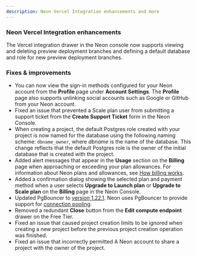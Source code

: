 ```yaml
---
description: Neon Vercel Integration enhancements and more
---
```


### Neon Vercel Integration enhancements

The Vercel integration drawer in the Neon console now supports viewing and deleting preview deployment branches and defining a default database and role for new preview deployment branches.

### Fixes & improvements

- You can now view the sign-in methods configured for your Neon account from the **Profile** page under **Account Settings**. The **Profile** page also supports unlinking social accounts such as Google or GitHub from your Neon account.
- Fixed an issue that prevented a Scale plan user from submitting a support ticket from the **Create Support Ticket** form in the Neon Console.
- When creating a project, the default Postgres role created with your project is now named for the database using the following naming scheme: `dbname_owner`, where _dbname_ is the name of the database. This change reflects that the default Postgres role is the owner of the initial database that is created with the project.
- Added alert messages that appear in the **Usage** section on the **Billing** page when approaching or exceeding your plan allowances. For information about Neon plans and allowances, see [How billing works](/docs/introduction/how-billing-works).
- Added a confirmation dialog showing the selected plan and payment method when a user selects **Upgrade to Launch plan** or **Upgrade to Scale plan** on the **Billing** page in the Neon Console.
- Updated PgBouncer to [version 1.22.1](https://www.pgbouncer.org/2024/03/pgbouncer-1-22-1). Neon uses PgBouncer to provide support for [connection pooling](/docs/connect/connection-pooling).
- Removed a redundant **Close** button from the **Edit compute endpoint** drawer on the Free Tier.
- Fixed an issue that caused project creation limits to be ignored when creating a new project before the previous project creation operation was finished.
- Fixed an issue that incorrectly permitted A Neon account to share a project with the owner of the project.
